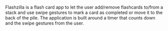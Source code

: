 Flashzilla is a flash card app to let the user add/remove flashcards to/from a stack and use swipe gestures to mark a card as completed or move it to the back of the pile.
The application is built around a timer that counts down and the swipe gestures from the user.
